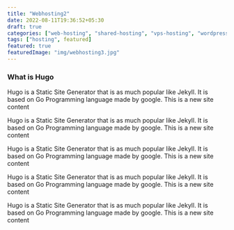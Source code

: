 ```yaml
---
title: "Webhosting2"
date: 2022-08-11T19:36:52+05:30
draft: true
categories: ["web-hosting", "shared-hosting", "vps-hosting", "wordpress-hosting", "cloud-hosting"]
tags: ["hosting", featured]
featured: true
featuredImage: "img/webhosting3.jpg"
---
```


### What is Hugo

Hugo is a Static Site Generator that is as much popular like Jekyll. It is based on Go Programming language made by google.
This is a new site content  

Hugo is a Static Site Generator that is as much popular like Jekyll. It is based on Go Programming language made by google.
This is a new site content

Hugo is a Static Site Generator that is as much popular like Jekyll. It is based on Go Programming language made by google.
This is a new site content


Hugo is a Static Site Generator that is as much popular like Jekyll. It is based on Go Programming language made by google.
This is a new site content

Hugo is a Static Site Generator that is as much popular like Jekyll. It is based on Go Programming language made by google.
This is a new site content